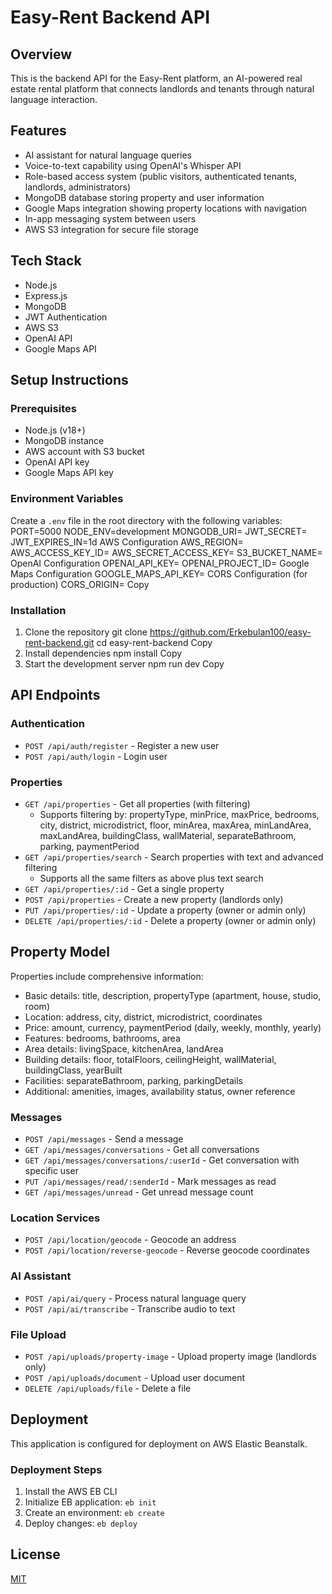 # Easy-Rent Backend API

## Overview
This is the backend API for the Easy-Rent platform, an AI-powered real estate rental platform that connects landlords and tenants through natural language interaction.

## Features
- AI assistant for natural language queries
- Voice-to-text capability using OpenAI's Whisper API
- Role-based access system (public visitors, authenticated tenants, landlords, administrators)
- MongoDB database storing property and user information
- Google Maps integration showing property locations with navigation
- In-app messaging system between users
- AWS S3 integration for secure file storage

## Tech Stack
- Node.js
- Express.js
- MongoDB
- JWT Authentication
- AWS S3
- OpenAI API
- Google Maps API

## Setup Instructions

### Prerequisites
- Node.js (v18+)
- MongoDB instance
- AWS account with S3 bucket
- OpenAI API key
- Google Maps API key

### Environment Variables
Create a `.env` file in the root directory with the following variables:
PORT=5000
NODE_ENV=development
MONGODB_URI=<your-mongodb-connection-string>
JWT_SECRET=<your-jwt-secret>
JWT_EXPIRES_IN=1d
AWS Configuration
AWS_REGION=<your-aws-region>
AWS_ACCESS_KEY_ID=<your-access-key>
AWS_SECRET_ACCESS_KEY=<your-secret-key>
S3_BUCKET_NAME=<your-bucket-name>
OpenAI Configuration
OPENAI_API_KEY=<your-openai-api-key>
OPENAI_PROJECT_ID=<your-openai-project-id>
Google Maps Configuration
GOOGLE_MAPS_API_KEY=<your-google-maps-api-key>
CORS Configuration (for production)
CORS_ORIGIN=<your-frontend-domain>
Copy
### Installation
1. Clone the repository
git clone https://github.com/Erkebulan100/easy-rent-backend.git
cd easy-rent-backend
Copy
2. Install dependencies
npm install
Copy
3. Start the development server
npm run dev
Copy
## API Endpoints

### Authentication
- `POST /api/auth/register` - Register a new user
- `POST /api/auth/login` - Login user

### Properties
- `GET /api/properties` - Get all properties (with filtering)
  - Supports filtering by: propertyType, minPrice, maxPrice, bedrooms, city, district, microdistrict, floor, minArea, maxArea, minLandArea, maxLandArea, buildingClass, wallMaterial, separateBathroom, parking, paymentPeriod
- `GET /api/properties/search` - Search properties with text and advanced filtering
  - Supports all the same filters as above plus text search
- `GET /api/properties/:id` - Get a single property
- `POST /api/properties` - Create a new property (landlords only)
- `PUT /api/properties/:id` - Update a property (owner or admin only)
- `DELETE /api/properties/:id` - Delete a property (owner or admin only)

## Property Model
Properties include comprehensive information:
- Basic details: title, description, propertyType (apartment, house, studio, room)
- Location: address, city, district, microdistrict, coordinates
- Price: amount, currency, paymentPeriod (daily, weekly, monthly, yearly)
- Features: bedrooms, bathrooms, area
- Area details: livingSpace, kitchenArea, landArea
- Building details: floor, totalFloors, ceilingHeight, wallMaterial, buildingClass, yearBuilt
- Facilities: separateBathroom, parking, parkingDetails
- Additional: amenities, images, availability status, owner reference

### Messages
- `POST /api/messages` - Send a message
- `GET /api/messages/conversations` - Get all conversations
- `GET /api/messages/conversations/:userId` - Get conversation with specific user
- `PUT /api/messages/read/:senderId` - Mark messages as read
- `GET /api/messages/unread` - Get unread message count

### Location Services
- `POST /api/location/geocode` - Geocode an address
- `POST /api/location/reverse-geocode` - Reverse geocode coordinates

### AI Assistant
- `POST /api/ai/query` - Process natural language query
- `POST /api/ai/transcribe` - Transcribe audio to text

### File Upload
- `POST /api/uploads/property-image` - Upload property image (landlords only)
- `POST /api/uploads/document` - Upload user document
- `DELETE /api/uploads/file` - Delete a file

## Deployment
This application is configured for deployment on AWS Elastic Beanstalk.

### Deployment Steps
1. Install the AWS EB CLI
2. Initialize EB application: `eb init`
3. Create an environment: `eb create`
4. Deploy changes: `eb deploy`

## License
[MIT](LICENSE)
